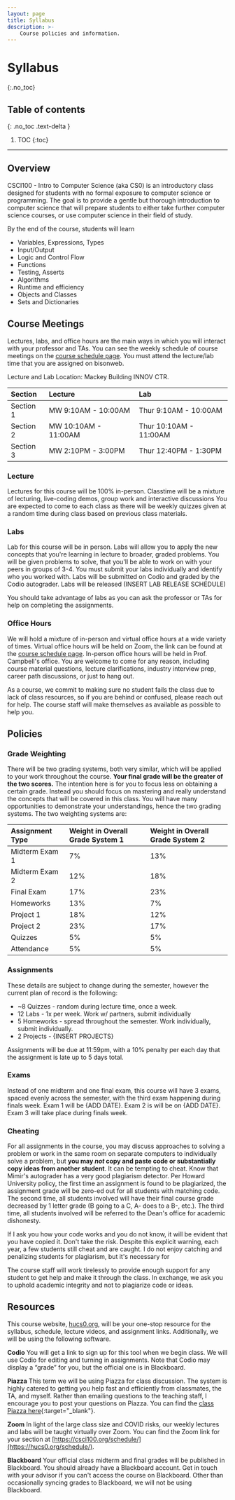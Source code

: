 ```yaml
---
layout: page
title: Syllabus
description: >-
    Course policies and information.
---
```


# Syllabus
{:.no_toc}

## Table of contents
{: .no_toc .text-delta }

1. TOC
{:toc}

---
## Overview
CSCI100 - Intro to Computer Science (aka CS0) is an introductory class designed for students with no formal exposure to computer science or programming. The goal is to provide a gentle but thorough introduction to computer science that will prepare students to either take further computer science courses, or use computer science in their field of study.

By the end of the course, students will learn
 - Variables, Expressions, Types
 - Input/Output
 - Logic and Control Flow
 - Functions
 - Testing, Asserts
 - Algorithms
 - Runtime and efficiency
 - Objects and Classes
 - Sets and Dictionaries

## Course Meetings
Lectures, labs, and office hours are the main ways in which you will interact with your professor and TAs. You can see the weekly schedule of course meetings on the [course schedule page](schedule.md). You must attend the lecture/lab time that you are assigned on bisonweb. 


Lecture and Lab Location: Mackey Building INNOV CTR.

| Section | Lecture| Lab |
|:-------------|:------|:------|
| Section 1 |  MW 9:10AM - 10:00AM | Thur 9:10AM - 10:00AM |
| Section 2 |  MW 10:10AM - 11:00AM | Thur 10:10AM - 11:00AM |
| Section 3 |  MW 2:10PM - 3:00PM | Thur 12:40PM - 1:30PM |

### Lecture
Lectures for this course will be 100% in-person. Classtime will be a mixture of lecturing, live-coding demos, group work and interactive discussions You are expected to come to each class as there will be weekly quizzes given at a random time during class based on previous class materials. 


### Labs
Lab for this course will be in person. Labs will allow you to apply the new concepts that you're learning in lecture to broader, graded problems. You will be given problems to solve, that you'll be able to work on with your peers in groups of 3-4. You must submit your labs individually and identify who you worked with. Labs will be submitted on Codio and graded by the Codio autograder. Labs will be released (INSERT LAB RELEASE SCHEDULE) 

You should take advantage of labs as you can ask the professor or TAs for help on completing the assignments. 

### Office Hours

We will hold a mixture of in-person and virtual office hours at a wide variety of times. Virtual office hours will be held on Zoom, the link can be found at the [course schedule page](schedule.md). In-person office hours will be held in Prof. Campbell's office. You are welcome to come for any reason, including course material questions, lecture clarifications, industry interview prep, career path discussions, or just to hang out. 

As a course, we commit to making sure no student fails the class due to lack of class resources, so if you are behind or confused, please reach out for help. The course staff will make themselves as available as possible to help you.

## Policies

### Grade Weighting

There will be two grading systems, both very similar, which will be applied to your work throughout the course. **Your final grade will be the greater of the two scores.** The intention here is for you to focus less on obtaining a certain grade. Instead you should focus on mastering and really understand the concepts that will be covered in this class. You will have many opportunities to demonstrate your understandings, hence the two grading systems. The two weighting systems are:

| Assignment Type | Weight in Overall Grade System 1 | Weight in Overall Grade System 2 |
|:-------------|:------|:------|
| Midterm Exam 1 |  7%  | 13% |
| Midterm Exam 2 | 12%  | 18% |
| Final Exam | 17% | 23% |
| Homeworks | 13% | 7% |
| Project 1 | 18% | 12% |
| Project 2 | 23% | 17% |
| Quizzes | 5% | 5% |
| Attendance | 5% | 5% |

### Assignments
These details are subject to change during the semester, however the current plan of record is the following:

- ~8 Quizzes - random during lecture time, once a week. 
- 12 Labs - 1x per week. Work w/ partners, submit individually
- 5 Homeworks - spread throughout the semester. Work individually, submit individually.
- 2 Projects - {INSERT PROJECTS}

Assignments will be due at 11:59pm, with a 10% penalty per each day that the assignment is late up to 5 days total.

### Exams
Instead of one midterm and one final exam, this course will have 3 exams, spaced evenly across the semester, with the third exam happening during finals week. Exam 1 will be {ADD DATE}. Exam 2 is will be on {ADD DATE}. Exam 3 will take place during finals week. 

### Cheating

For all assignments in the course, you may discuss approaches to solving a problem or work in the same room on separate computers to individually solve a problem, but **you may *not* copy and paste code or substantially copy ideas from another student**. It can be tempting to cheat. Know that Mimir's autograder has a very good plagiarism detector. Per Howard University policy, the first time an assignment is found to be plagiarized, the assignment grade will be zero-ed out for all students with matching code. The second time, all students involved will have their final course grade decreased by 1 letter grade (B going to a C, A- does to a B-, etc.). The third time, all students involved will be referred to the Dean's office for academic dishonesty. 

If I ask you how your code works and you do not know, it will be evident that you have copied it. Don't take the risk. Despite this explicit warning, each year, a few students still cheat and are caught. I do not enjoy catching and penalizing students for plagiarism, but it's necessary for 

The course staff will work tirelessly to provide enough support for any student to get help and make it through the class. In exchange, we ask you to uphold academic integrity and not to plagiarize code or ideas.

## Resources

This course website, [hucs0.org](https://www.hucs0.org), will be your one-stop resource for the syllabus, schedule, lecture videos, and assignment links. Additionally, we will be using the following software.

**Codio**
You will get a link to sign up for this tool when we begin class. We will use Codio for editing and turning in assignments. Note that Codio may display a “grade” for you, but the official one is in Blackboard.

**Piazza**
This term we will be using Piazza for class discussion. The system is highly catered to getting you help fast and efficiently from classmates, the TA, and myself. Rather than emailing questions to the teaching staff, I encourage you to post your questions on Piazza. You can find the [class Piazza here](shortl.io/cs0-piazza){:target="_blank"}.

**Zoom**
In light of the large class size and COVID risks, our weekly lectures and labs will be taught virtually over Zoom. You can find the Zoom link for your section at [https://csci100.org/schedule/](https://hucs0.org/schedule/).

**Blackboard**
Your official class midterm and final grades will be published in Blackboard. You should already have a Blackboard account. Get in touch with your advisor if you can't access the course on Blackboard. Other than occasionally syncing grades to Blackboard, we will not be using Blackboard.
